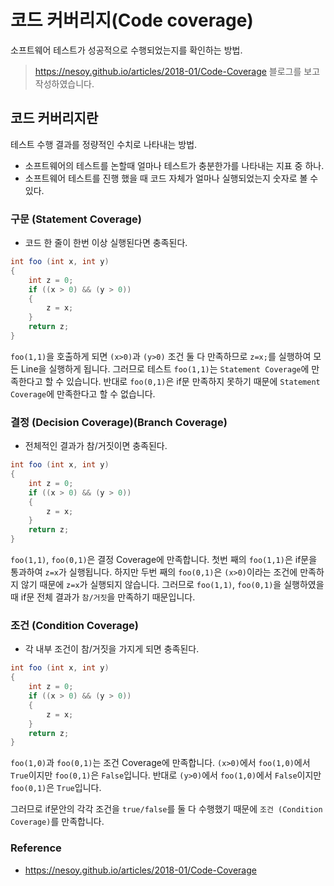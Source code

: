 # 코드 커버리지(Code coverage)

소프트웨어 테스트가 성공적으로 수행되었는지를 확인하는 방법.

> https://nesoy.github.io/articles/2018-01/Code-Coverage 블로그를 보고 작성하였습니다. 

## 코드 커버리지란

테스트 수행 결과를 정량적인 수치로 나타내는 방법.

* 소프트웨어의 테스트를 논할때 얼마나 테스트가 충분한가를 나타내는 지표 중 하나.
* 소프트웨어 테스트를 진행 했을 때 코드 자체가 얼마나 실행되었는지 숫자로 볼 수 있다.



### 구문 (Statement Coverage)

* 코드 한 줄이 한번 이상 실행된다면 충족된다.

~~~java
int foo (int x, int y)
{
    int z = 0;
    if ((x > 0) && (y > 0))
    {
        z = x;
    }
    return z;
}
~~~

`foo(1,1)`을 호출하게 되면 `(x>0)`과 `(y>0)` 조건 둘 다 만족하므로 `z=x;`를 실행하여 모든 Line을 실행하게 됩니다. 그러므로 테스트 `foo(1,1)`는 `Statement Coverage`에 만족한다고 할 수 있습니다. 반대로 `foo(0,1)`은 if문 만족하지 못하기 때문에 `Statement Coverage`에 만족한다고 할 수 없습니다.



### 결정 (Decision Coverage)(Branch Coverage)

- 전체적인 결과가 참/거짓이면 충족된다.

```java
int foo (int x, int y)
{
    int z = 0;
    if ((x > 0) && (y > 0))
    {
        z = x;
    }
    return z;
}
```

`foo(1,1)`, `foo(0,1)`은 결정 Coverage에 만족합니다. 첫번 째의 `foo(1,1)`은 if문을 통과하여 `z=x`가 실행됩니다. 하지만 두번 째의 `foo(0,1)`은 `(x>0)`이라는 조건에 만족하지 않기 때문에 `z=x`가 실행되지 않습니다. 그러므로 `foo(1,1)`, `foo(0,1)`을 실행하였을 때 if문 전체 결과가 `참/거짓`을 만족하기 때문입니다.



### 조건 (Condition Coverage)

- 각 내부 조건이 참/거짓을 가지게 되면 충족된다.

```java
int foo (int x, int y)
{
    int z = 0;
    if ((x > 0) && (y > 0))
    {
        z = x;
    }
    return z;
}
```

`foo(1,0)`과 `foo(0,1)`는 조건 Coverage에 만족합니다. `(x>0)`에서 `foo(1,0)`에서 `True`이지만 `foo(0,1)`은 `False`입니다. 반대로 `(y>0)`에서 `foo(1,0)`에서 `False`이지만 `foo(0,1)`은 `True`입니다.

그러므로 if문안의 각각 조건을 `true/false`를 둘 다 수행했기 때문에 `조건 (Condition Coverage)`를 만족합니다.





### Reference

* https://nesoy.github.io/articles/2018-01/Code-Coverage